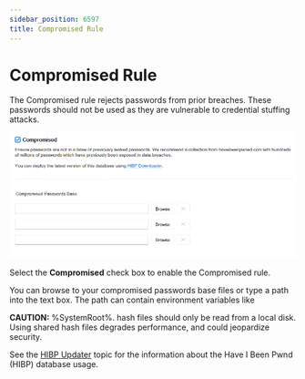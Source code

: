 ```yaml
---
sidebar_position: 6597
title: Compromised Rule
---
```


# Compromised Rule

The Compromised rule rejects passwords from prior breaches. These passwords should not be used as they are vulnerable to credential stuffing attacks.

![Compromised password rule](../../../../../static/images/PasswordPolicyEnforcer_11.0/Content/Resources/Images/PasswordPolicyEnforcer/Admin/Policies/compromised.png "Compromised password rule")

Select the **Compromised** check box to enable the Compromised rule.

You can browse to your compromised passwords base files or type a path into the text box. The path can contain environment variables like

**CAUTION:** %SystemRoot%. hash files should only be read from a local disk. Using shared hash files degrades performance, and could jeopardize security.

See the [HIBP Updater](HIBPUpdater "HIBP Updater") topic for the information about the Have I Been Pwnd (HIBP) database usage.